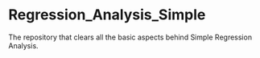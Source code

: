 # Regression_Analysis_Simple
The repository that clears all the basic aspects behind Simple Regression Analysis.
